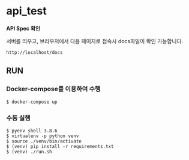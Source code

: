 # api_test

**API Spec 확인**

서버를 띄우고, 브라우저에서 다음 페이지로 접속시 docs파일이 확인 가능합니다.
```
http://localhost/docs
```

## RUN
### Docker-compose를 이용하여 수행
```
$ docker-compose up
```

### 수동 실행
```
$ pyenv shell 3.8.6
$ virtualenv -p python venv
$ source ./venv/bin/activate
$ (venv) pip install -r requirements.txt
$ (venv) ./run.sh
```

